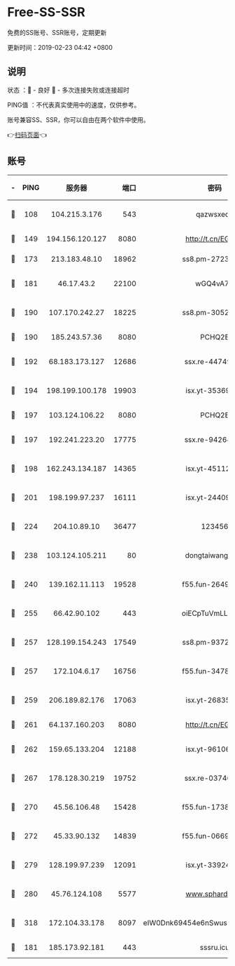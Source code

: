 # Free-SS-SSR

免费的SS账号、SSR账号，定期更新

更新时间：2019-02-23 04:42 +0800

## 说明

状态     ：🙂 - 良好 🙁 - 多次连接失败或连接超时

PING值   ：不代表真实使用中的速度，仅供参考。

账号兼容SS、SSR，你可以自由在两个软件中使用。

👉[扫码页面](https://liesauer.github.io/free-ss-ssr.github.io/)👈

## 账号

|-|PING|服务器|端口|密码|加密方式|区域|
|:----:|:----:|:-----:|-----:|:----:|:----:|:----:|
|🙂|108|104.215.3.176|543|qazwsxedc|aes-256-gcm|JP|
|🙂|149|194.156.120.127|8080|http://t.cn/EGJIyrl|rc4-md5|RU|
|🙂|173|213.183.48.10|18962|ss8.pm-27236881|rc4-md5|RU|
|🙂|181|46.17.43.2|22100|wGQ4vA7D|aes-256-gcm|RU|
|🙂|190|107.170.242.27|18225|ss8.pm-30525832|aes-256-cfb|US|
|🙂|190|185.243.57.36|8080|PCHQ2E|rc4-md5|US|
|🙂|192|68.183.173.127|12686|ssx.re-44749299|aes-256-cfb|US|
|🙂|194|198.199.100.178|19903|isx.yt-35369856|aes-256-cfb|US|
|🙂|197|103.124.106.22|8080|PCHQ2E|rc4-md5|US|
|🙂|197|192.241.223.20|17775|ssx.re-94264903|aes-256-cfb|US|
|🙂|198|162.243.134.187|14365|isx.yt-45112084|aes-256-cfb|US|
|🙂|201|198.199.97.237|16111|isx.yt-24409459|aes-256-cfb|US|
|🙂|224|204.10.89.10|36477|123456|aes-256-cfb|US|
|🙂|238|103.124.105.211|80|dongtaiwang.com|aes-256-cfb|US|
|🙂|240|139.162.11.113|19528|f55.fun-26491183|aes-256-cfb|SG|
|🙂|255|66.42.90.102|443|oiECpTuVmLLxk4Ts|aes-256-cfb|US|
|🙂|257|128.199.154.243|17549|ss8.pm-93722543|aes-256-cfb|SG|
|🙂|257|172.104.6.17|16756|f55.fun-34782964|aes-256-cfb|US|
|🙂|259|206.189.82.176|17063|isx.yt-26835607|aes-256-cfb|SG|
|🙂|261|64.137.160.203|8080|http://t.cn/EGJIyrl|rc4-md5|CA|
|🙂|262|159.65.133.204|12188|isx.yt-96106830|aes-256-cfb|SG|
|🙂|267|178.128.30.219|19752|ssx.re-03740090|aes-256-cfb|SG|
|🙂|270|45.56.106.48|15428|f55.fun-17381628|aes-256-cfb|US|
|🙂|272|45.33.90.132|14839|f55.fun-06699506|aes-256-cfb|US|
|🙂|279|128.199.97.239|12091|isx.yt-33924211|aes-256-cfb|SG|
|🙂|280|45.76.124.108|5577|www.sphard.com|aes-256-cfb|AU|
|🙂|318|172.104.33.178|8097|eIW0Dnk69454e6nSwuspv9DmS201tQ0D|aes-256-cfb|SG|
|🙂|181|185.173.92.181|443|sssru.icu|rc4-md5|RU|
